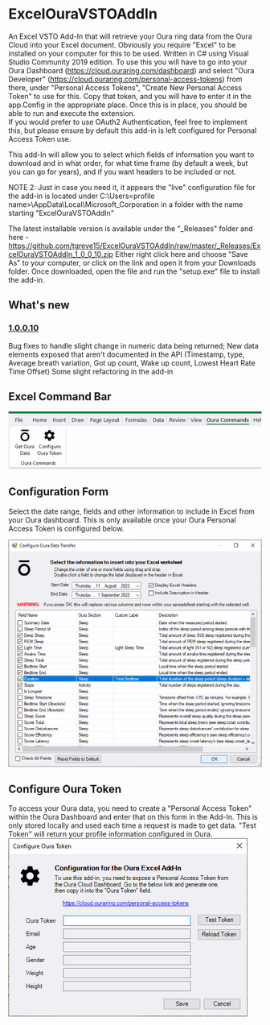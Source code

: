 # ExcelOuraVSTOAddIn
An Excel VSTO Add-In that will retrieve your Oura ring data from the Oura Cloud into your Excel document. 
Obviously you require "Excel" to be installed on your computer for this to be used. 
Written in C# using Visual Studio Community 2019 edition. 
To use this you will have to go into your Oura Dashboard (https://cloud.ouraring.com/dashboard) and 
select "Oura Developer" (https://cloud.ouraring.com/personal-access-tokens) from there, under "Personal 
Access Tokens", "Create New Personal Access Token" to use for this. Copy that token, and you will have to 
enter it in the app.Config in the appropriate place. Once this is in place, you should be able to run and 
execute the extension.  
If you would prefer to use OAuth2 Authentication, feel free to implement this, but please ensure by default
this add-in is left configured for Personal Access Token use.

This add-In will allow you to select which fields of information you want to download and in what order, for 
what time frame (by default a week, but you can go for years), and if you want headers to be included or not. 

NOTE 2: Just in case you need it, it appears the "live" configuration file for the add-in is located under
C:\Users\<profile name>\AppData\Local\Microsoft_Corporation
in a folder with the name starting "ExcelOuraVSTOAddIn"

The latest installable version is available under the "_Releases" folder and here - https://github.com/tgreve15/ExcelOuraVSTOAddIn/raw/master/_Releases/ExcelOuraVSTOAddIn_1_0_0_10.zip
Either right click here and choose "Save As" to your computer, or click on the link and open it from your Downloads folder. Once downloaded, open the file and run the "setup.exe" file to install the add-in.

## What's new
### [1.0.0.10](https://github.com/tgreve15/ExcelOuraVSTOAddIn/raw/master/_Releases/ExcelOuraVSTOAddIn_1_0_0_10.zip)
  Bug fixes to handle slight change in numeric data being returned; 
  New data elements exposed that aren't documented in the API (Timestamp, type, Average breath variation, Got up count, Wake up count, Lowest Heart Rate Time Offset)
  Some slight refactoring in the add-in

## Excel Command Bar
![Oura Command Bar](/_images/ExcelOuraTabBarCommands.jpg)

## Configuration Form
Select the date range, fields and other information to include in Excel from your Oura dashboard. This is only available once your Oura Personal Access Token is configured below.

![Oura Configuration Form](/_images/ExcelOuraConfigurationForm.jpg)

## Configure Oura Token
To access your Oura data, you need to create a "Personal Access Token" within the Oura Dashboard and enter that on this form in the Add-In. This is only stored locally and used each time a request is made to get data. "Test Token" will return your profile information configured in Oura. 
![Oura Token Configuration](_images/ExcelOuraTokenConfiguration.jpg)
